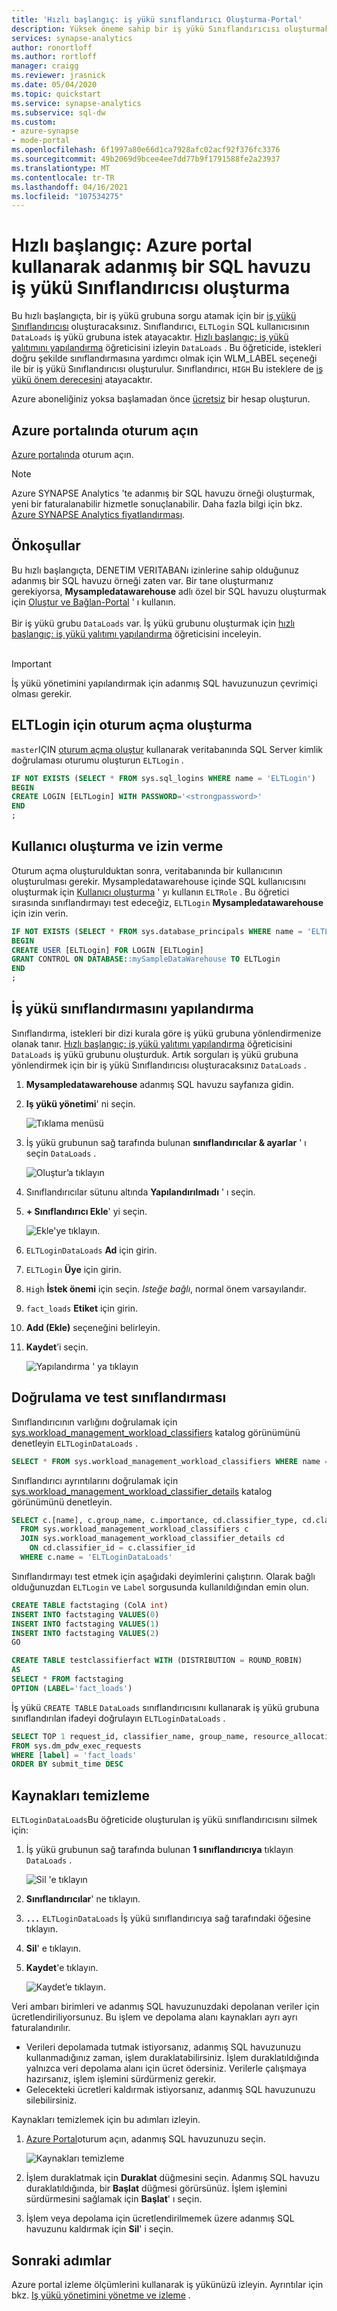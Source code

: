 ```yaml
---
title: 'Hızlı başlangıç: iş yükü sınıflandırıcı Oluşturma-Portal'
description: Yüksek öneme sahip bir iş yükü Sınıflandırıcısı oluşturmak için Azure portal kullanın.
services: synapse-analytics
author: ronortloff
ms.author: rortloff
manager: craigg
ms.reviewer: jrasnick
ms.date: 05/04/2020
ms.topic: quickstart
ms.service: synapse-analytics
ms.subservice: sql-dw
ms.custom:
- azure-synapse
- mode-portal
ms.openlocfilehash: 6f1997a80e66d1ca7928afc02acf92f376fc3376
ms.sourcegitcommit: 49b2069d9bcee4ee7dd77b9f1791588fe2a23937
ms.translationtype: MT
ms.contentlocale: tr-TR
ms.lasthandoff: 04/16/2021
ms.locfileid: "107534275"
---
```

# <a name="quickstart-create-a-dedicated-sql-pool-workload-classifier-using-the-azure-portal"></a>Hızlı başlangıç: Azure portal kullanarak adanmış bir SQL havuzu iş yükü Sınıflandırıcısı oluşturma

Bu hızlı başlangıçta, bir iş yükü grubuna sorgu atamak için bir [iş yükü Sınıflandırıcısı](sql-data-warehouse-workload-classification.md) oluşturacaksınız.  Sınıflandırıcı, `ELTLogin` SQL kullanıcısının `DataLoads` iş yükü grubuna istek atayacaktır.   [Hızlı başlangıç: iş yükü yalıtımını yapılandırma](quickstart-configure-workload-isolation-portal.md) öğreticisini izleyin `DataLoads` .  Bu öğreticide, istekleri doğru şekilde sınıflandırmasına yardımcı olmak için WLM_LABEL seçeneği ile bir iş yükü Sınıflandırıcısı oluşturulur.  Sınıflandırıcı, `HIGH` Bu isteklere de [iş yükü önem derecesini](sql-data-warehouse-workload-importance.md) atayacaktır.


Azure aboneliğiniz yoksa başlamadan önce [ücretsiz](https://azure.microsoft.com/free/) bir hesap oluşturun.


## <a name="sign-in-to-the-azure-portal"></a>Azure portalında oturum açın

[Azure portalında](https://portal.azure.com/) oturum açın.

> [!NOTE]
> Azure SYNAPSE Analytics 'te adanmış bir SQL havuzu örneği oluşturmak, yeni bir faturalanabilir hizmetle sonuçlanabilir.  Daha fazla bilgi için bkz. [Azure SYNAPSE Analytics fiyatlandırması](https://azure.microsoft.com/pricing/details/sql-data-warehouse/).

## <a name="prerequisites"></a>Önkoşullar

Bu hızlı başlangıçta, DENETIM VERITABANı izinlerine sahip olduğunuz adanmış bir SQL havuzu örneği zaten var. Bir tane oluşturmanız gerekiyorsa, **Mysampledatawarehouse** adlı özel bir SQL havuzu oluşturmak için [Oluştur ve Bağlan-Portal](create-data-warehouse-portal.md) ' ı kullanın.
<br><br>
Bir iş yükü grubu `DataLoads` var.  İş yükü grubunu oluşturmak için [hızlı başlangıç: iş yükü yalıtımı yapılandırma](quickstart-configure-workload-isolation-portal.md) öğreticisini inceleyin.
<br><br>
>[!IMPORTANT] 
>İş yükü yönetimini yapılandırmak için adanmış SQL havuzunuzun çevrimiçi olması gerekir. 


## <a name="create-a-login-for-eltlogin"></a>ELTLogin için oturum açma oluşturma

`master`IÇIN [oturum açma oluştur](/sql/t-sql/statements/create-login-transact-sql?toc=/azure/synapse-analytics/sql-data-warehouse/toc.json&bc=/azure/synapse-analytics/sql-data-warehouse/breadcrumb/toc.json&view=azure-sqldw-latest&preserve-view=true) kullanarak veritabanında SQL Server kimlik doğrulaması oturumu oluşturun `ELTLogin` .

```sql
IF NOT EXISTS (SELECT * FROM sys.sql_logins WHERE name = 'ELTLogin')
BEGIN
CREATE LOGIN [ELTLogin] WITH PASSWORD='<strongpassword>'
END
;
```

## <a name="create-user-and-grant-permissions"></a>Kullanıcı oluşturma ve izin verme

Oturum açma oluşturulduktan sonra, veritabanında bir kullanıcının oluşturulması gerekir.  Mysampledatawarehouse içinde SQL kullanıcısını oluşturmak için [Kullanıcı oluşturma](/sql/t-sql/statements/create-user-transact-sql?toc=/azure/synapse-analytics/sql-data-warehouse/toc.json&bc=/azure/synapse-analytics/sql-data-warehouse/breadcrumb/toc.json&view=azure-sqldw-latest&preserve-view=true) ' yı kullanın `ELTRole` .   Bu öğretici sırasında sınıflandırmayı test edeceğiz, `ELTLogin` **Mysampledatawarehouse** için izin verin. 

```sql
IF NOT EXISTS (SELECT * FROM sys.database_principals WHERE name = 'ELTLogin')
BEGIN
CREATE USER [ELTLogin] FOR LOGIN [ELTLogin]
GRANT CONTROL ON DATABASE::mySampleDataWarehouse TO ELTLogin 
END
;
```

## <a name="configure-workload-classification"></a>İş yükü sınıflandırmasını yapılandırma
Sınıflandırma, istekleri bir dizi kurala göre iş yükü grubuna yönlendirmenize olanak tanır.  [Hızlı başlangıç: iş yükü yalıtımı yapılandırma](quickstart-configure-workload-isolation-portal.md) öğreticisini `DataLoads` iş yükü grubunu oluşturduk.  Artık sorguları iş yükü grubuna yönlendirmek için bir iş yükü Sınıflandırıcısı oluşturacaksınız `DataLoads` .


1.  **Mysampledatawarehouse** adanmış SQL havuzu sayfanıza gidin.
3.  **Iş yükü yönetimi**' ni seçin.

    ![Tıklama menüsü](./media/quickstart-create-a-workload-classifier-portal/menu.png)

4.  İş yükü grubunun sağ tarafında bulunan **sınıflandırıcılar & ayarlar** ' ı seçin `DataLoads` .

    ![Oluştur’a tıklayın](./media/quickstart-create-a-workload-classifier-portal/settings-classifiers.png)

5. Sınıflandırıcılar sütunu altında  **Yapılandırılmadı** ' ı seçin.
6. **+ Sınıflandırıcı Ekle**' yi seçin.

    ![Ekle'ye tıklayın.](./media/quickstart-create-a-workload-classifier-portal/add-wc.png)

7.  `ELTLoginDataLoads` **Ad** için girin.
8.  `ELTLogin` **Üye** için girin.
9.  `High` **İstek önemi** için seçin.  *Isteğe bağlı*, normal önem varsayılandır.
10. `fact_loads` **Etiket** için girin.
11. **Add (Ekle)** seçeneğini belirleyin.
12. **Kaydet**’i seçin.

    ![Yapılandırma ' ya tıklayın](./media/quickstart-create-a-workload-classifier-portal/config-wc.png)

## <a name="verify-and-test-classification"></a>Doğrulama ve test sınıflandırması
Sınıflandırıcının varlığını doğrulamak için [sys.workload_management_workload_classifiers](/sql/relational-databases/system-catalog-views/sys-workload-management-workload-classifiers-transact-sql?view=azure-sqldw-latest&preserve-view=true) katalog görünümünü denetleyin `ELTLoginDataLoads` .

```sql
SELECT * FROM sys.workload_management_workload_classifiers WHERE name = 'ELTLoginDataLoads'
```

Sınıflandırıcı ayrıntılarını doğrulamak için [sys.workload_management_workload_classifier_details](/sql/relational-databases/system-catalog-views/sys-workload-management-workload-classifier-details-transact-sql?view=azure-sqldw-latest&preserve-view=true) katalog görünümünü denetleyin.

```sql
SELECT c.[name], c.group_name, c.importance, cd.classifier_type, cd.classifier_value
  FROM sys.workload_management_workload_classifiers c
  JOIN sys.workload_management_workload_classifier_details cd
    ON cd.classifier_id = c.classifier_id
  WHERE c.name = 'ELTLoginDataLoads'
```

Sınıflandırmayı test etmek için aşağıdaki deyimlerini çalıştırın.  Olarak bağlı olduğunuzdan ``ELTLogin`` ve ``Label`` sorgusunda kullanıldığından emin olun.
```sql
CREATE TABLE factstaging (ColA int)
INSERT INTO factstaging VALUES(0)
INSERT INTO factstaging VALUES(1)
INSERT INTO factstaging VALUES(2)
GO

CREATE TABLE testclassifierfact WITH (DISTRIBUTION = ROUND_ROBIN)
AS
SELECT * FROM factstaging
OPTION (LABEL='fact_loads')
```

İş yükü `CREATE TABLE` `DataLoads` sınıflandırıcısını kullanarak iş yükü grubuna sınıflandırılan ifadeyi doğrulayın `ELTLoginDataLoads` .
```sql 
SELECT TOP 1 request_id, classifier_name, group_name, resource_allocation_percentage, submit_time, [status], [label], command 
FROM sys.dm_pdw_exec_requests 
WHERE [label] = 'fact_loads'
ORDER BY submit_time DESC
```

## <a name="clean-up-resources"></a>Kaynakları temizleme

`ELTLoginDataLoads`Bu öğreticide oluşturulan iş yükü sınıflandırıcısını silmek için:

1. İş yükü grubunun sağ tarafında bulunan **1 sınıflandırıcıya** tıklayın `DataLoads` .

    ![Sil 'e tıklayın](./media/quickstart-create-a-workload-classifier-portal/delete-wc.png)

2. **Sınıflandırıcılar**' ne tıklayın.
3. **`...`** `ELTLoginDataLoads` İş yükü sınıflandırıcıya sağ tarafındaki öğesine tıklayın.
4. **Sil**' e tıklayın.
5. **Kaydet**'e tıklayın.

    ![Kaydet’e tıklayın.](./media/quickstart-create-a-workload-classifier-portal/delete-save-wc.png)

Veri ambarı birimleri ve adanmış SQL havuzunuzdaki depolanan veriler için ücretlendiriliyorsunuz. Bu işlem ve depolama alanı kaynakları ayrı ayrı faturalandırılır.

- Verileri depolamada tutmak istiyorsanız, adanmış SQL havuzunuzu kullanmadığınız zaman, işlem duraklatabilirsiniz. İşlem duraklatıldığında yalnızca veri depolama alanı için ücret ödersiniz. Verilerle çalışmaya hazırsanız, işlem işlemini sürdürmeniz gerekir.
- Gelecekteki ücretleri kaldırmak istiyorsanız, adanmış SQL havuzunuzu silebilirsiniz.

Kaynakları temizlemek için bu adımları izleyin.

1. [Azure Portal](https://portal.azure.com)oturum açın, adanmış SQL havuzunuzu seçin.

    ![Kaynakları temizleme](./media/load-data-from-azure-blob-storage-using-polybase/clean-up-resources.png)

2. İşlem duraklatmak için **Duraklat** düğmesini seçin. Adanmış SQL havuzu duraklatıldığında, bir **Başlat** düğmesi görürsünüz.  İşlem işlemini sürdürmesini sağlamak için **Başlat**' ı seçin.

3. İşlem veya depolama için ücretlendirilmemek üzere adanmış SQL havuzunu kaldırmak için **Sil**' i seçin.

## <a name="next-steps"></a>Sonraki adımlar

Azure portal izleme ölçümlerini kullanarak iş yükünüzü izleyin.  Ayrıntılar için bkz. [Iş yükü yönetimini yönetme ve izleme](sql-data-warehouse-how-to-manage-and-monitor-workload-importance.md) .
